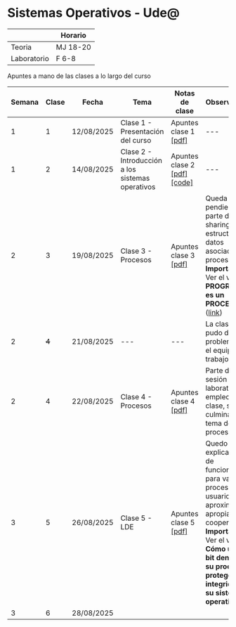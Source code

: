 # Sistemas Operativos - Ude@

|   |Horario|
|---|---|
|Teoria|MJ 18-20|
|Laboratorio|F 6-8|

Apuntes a mano de las clases a lo largo del curso

|Semana	| Clase	| Fecha | Tema | Notas de clase | Observaciones |
|----|----|----|----|----|----|
|1	 | 1 | 12/08/2025 | Clase 1 - Presentación del curso | Apuntes clase 1 [[pdf]](clase_01/SO-clase_01_12-08-2025.pdf) | --- |
|1	 | 2 | 14/08/2025 | Clase 2 - Introducción a los sistemas operativos | Apuntes clase 2 [[pdf]](clase_02/SO-clase_02_14-08-2025.pdf) [[code]](clase_02/code/) | --- |
|2	 | 3 | 19/08/2025 | Clase 3 - Procesos | Apuntes clase 3 [[pdf]](clase_03/SO-clase_03_19-08-2025.pdf) | Queda pendiente la parte de CPU sharing y las estructuras de datos asociadas a los procesos. **Importante**: Ver el video **UN PROGRAMA no es un PROCESO** ([link](https://www.youtube.com/watch?v=7ge7u5VUSbE))|
|2	 | ~~4~~| 21/08/2025 | --- | --- | La clase no se pudo dar por problemas en el equipo de trabajo |
|2	 | 4 | 22/08/2025 | Clase 4 - Procesos | Apuntes clase 4 [[pdf]](clase_04/SO-clase_04_22-08-2025.pdf) | Parte de la sesión de laboratorio se empleo para la clase, se logro culminar el tema de procesos |
|3	 | 5| 26/08/2025 | Clase 5 - LDE | Apuntes clase 5 [[pdf]](clase_05/SO-clase_05_26-08-2025.pdf) | Quedo faltando explicar el caso de funcionamiento para varios procesos de usuario y las aproximaciones apropiativa y cooperativa. **Importante**: Ver el video **Cómo un solo bit dentro de su procesador protege la integridad de su sistema operativo** ([link](https://www.youtube.com/watch?v=H4SDPLiUnv4&t=1052s)) |
|3	 | 6| 28/08/2025 |  | | |


